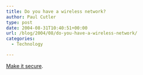 ```yaml
---
title: Do you have a wireless network?
author: Paul Cutler
type: post
date: 2004-08-31T10:40:51+00:00
url: /blog/2004/08/do-you-have-a-wireless-network/
categories:
  - Technology

---
```

[Make it secure][1].

 [1]: http://www.andrewscompanies.com/tools/wep.asp